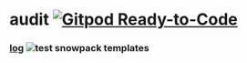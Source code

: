 # audit [![Gitpod Ready-to-Code](https://img.shields.io/badge/Gitpod-ready--to--code-blue?logo=gitpod)](https://gitpod.io/#https://github.com/markfirmware/audit)

### [log](https://github.com/markfirmware/audit/actions) ![test snowpack templates](https://github.com/markfirmware/audit/workflows/test%20snowpack%20templates/badge.svg)
